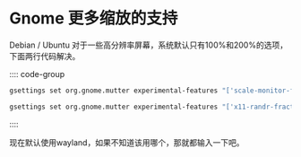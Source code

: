 # Gnome 更多缩放的支持

Debian / Ubuntu 对于一些高分辨率屏幕，系统默认只有100%和200%的选项，下面两行代码解决。

:::: code-group
```bash [wayland]
gsettings set org.gnome.mutter experimental-features "['scale-monitor-framebuffer']"
```

```bash [x11]
gsettings set org.gnome.mutter experimental-features "['x11-randr-fractional-scaling']"
```
::::

现在默认使用wayland，如果不知道该用哪个，那就都输入一下吧。

